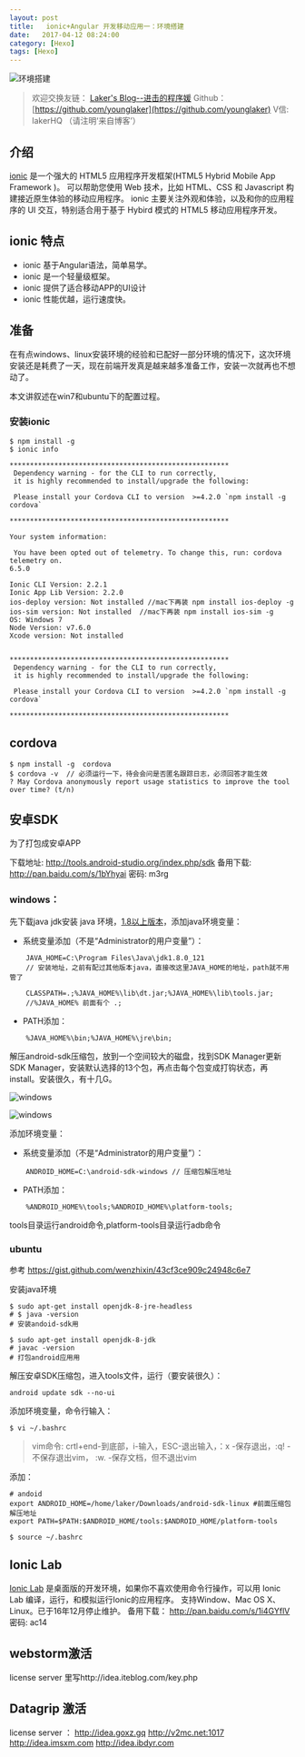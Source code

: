 ```yaml
---
layout: post
title:   ionic+Angular 开发移动应用一：环境搭建
date:   2017-04-12 08:24:00
category: [Hexo]
tags: [Hexo]
---
```


![环境搭建][1]

<!--more-->

> 欢迎交换友链： [Laker's Blog--进击的程序媛](http://laker.me/blog)
> Github：[https://github.com/younglaker](https://github.com/younglaker)
> V信: lakerHQ （请注明‘来自博客’）

## 介绍

[ionic][2] 是一个强大的 HTML5 应用程序开发框架(HTML5 Hybrid Mobile App Framework )。 可以帮助您使用 Web 技术，比如 HTML、CSS 和 Javascript 构建接近原生体验的移动应用程序。
ionic 主要关注外观和体验，以及和你的应用程序的 UI 交互，特别适合用于基于 Hybird 模式的 HTML5 移动应用程序开发。

## ionic 特点
- ionic 基于Angular语法，简单易学。
- ionic 是一个轻量级框架。
- ionic 提供了适合移动APP的UI设计
- ionic 性能优越，运行速度快。


## 准备

在有点windows、linux安装环境的经验和已配好一部分环境的情况下，这次环境安装还是耗费了一天，现在前端开发真是越来越多准备工作，安装一次就再也不想动了。

本文讲叙述在win7和ubuntu下的配置过程。

### 安装ionic
```
$ npm install -g
$ ionic info
```
```
******************************************************
 Dependency warning - for the CLI to run correctly,
 it is highly recommended to install/upgrade the following:

 Please install your Cordova CLI to version  >=4.2.0 `npm install -g cordova`

******************************************************

Your system information:

 You have been opted out of telemetry. To change this, run: cordova telemetry on.
6.5.0

Ionic CLI Version: 2.2.1
Ionic App Lib Version: 2.2.0
ios-deploy version: Not installed //mac下再装 npm install ios-deploy -g
ios-sim version: Not installed  //mac下再装 npm install ios-sim -g
OS: Windows 7
Node Version: v7.6.0
Xcode version: Not installed


******************************************************
 Dependency warning - for the CLI to run correctly,
 it is highly recommended to install/upgrade the following:

 Please install your Cordova CLI to version  >=4.2.0 `npm install -g cordova`

******************************************************

```

## cordova

```
$ npm install -g  cordova
$ cordova -v  // 必须运行一下，待会会问是否匿名跟踪日志，必须回答才能生效
? May Cordova anonymously report usage statistics to improve the tool over time? (t/n)

```

## 安卓SDK

为了打包成安卓APP

下载地址: http://tools.android-studio.org/index.php/sdk
备用下载: http://pan.baidu.com/s/1bYhyai 密码: m3rg

### windows：

先下载java jdk安装 java 环境，[1.8以上版本][3]，添加java环境变量：

- 系统变量添加（不是“Administrator的用户变量”）：

```
    JAVA_HOME=C:\Program Files\Java\jdk1.8.0_121
    // 安装地址，之前有配过其他版本java，直接改这里JAVA_HOME的地址，path就不用管了

    CLASSPATH=.;%JAVA_HOME%\lib\dt.jar;%JAVA_HOME%\lib\tools.jar;
    //%JAVA_HOME% 前面有个 .;
```

- PATH添加：

```
    %JAVA_HOME%\bin;%JAVA_HOME%\jre\bin;
```

解压android-sdk压缩包，放到一个空间较大的磁盘，找到SDK Manager更新SDK Manager，安装默认选择的13个包，再点击每个包变成打钩状态，再install。安装很久，有十几G。


![windows][4]

![windows][5]

添加环境变量：

- 系统变量添加（不是“Administrator的用户变量”）：

```
    ANDROID_HOME=C:\android-sdk-windows // 压缩包解压地址
```

- PATH添加：

```
    %ANDROID_HOME%\tools;%ANDROID_HOME%\platform-tools;
```
tools目录运行android命令,platform-tools目录运行adb命令

### ubuntu

参考 https://gist.github.com/wenzhixin/43cf3ce909c24948c6e7

安装java环境

```
$ sudo apt-get install openjdk-8-jre-headless
# $ java -version
# 安装andoid-sdk用

$ sudo apt-get install openjdk-8-jdk
# javac -version
# 打包android应用用
```

解压安卓SDK压缩包，进入tools文件，运行（要安装很久）：

    android update sdk --no-ui

添加环境变量，命令行输入：

```
$ vi ~/.bashrc
```

> vim命令: crtl+end-到底部，i-输入，ESC-退出输入，：x -保存退出，:q! -不保存退出vim， :w. -保存文档，但不退出vim

添加：
```
# andoid
export ANDROID_HOME=/home/laker/Downloads/android-sdk-linux #前面压缩包解压地址
export PATH=$PATH:$ANDROID_HOME/tools:$ANDROID_HOME/platform-tools
```

```
$ source ~/.bashrc
```

## Ionic Lab
[Ionic Lab][6] 是桌面版的开发环境，如果你不喜欢使用命令行操作，可以用 Ionic Lab 编译，运行，和模拟运行Ionic的应用程序。
支持Window、Mac OS X、Linux。已于16年12月停止维护。
备用下载： http://pan.baidu.com/s/1i4GYflV 密码: ac14

## webstorm激活
license server 里写http://idea.iteblog.com/key.php

## Datagrip 激活

license server ：
http://idea.goxz.gq
http://v2mc.net:1017
http://idea.imsxm.com
http://idea.ibdyr.com


  [1]: http://77g54f.com1.z0.glb.clouddn.com/bgt-20170412.png?imageView2/1/q/100|watermark/1/image/aHR0cDovLzc3ZzU0Zi5jb20xLnowLmdsYi5jbG91ZGRuLmNvbS9sYWtlcjEucG5n/dissolve/100/gravity/South/dy/10
  [2]: http://ionicframework.com
  [3]: http://www.oracle.com/technetwork/java/javase/downloads/jdk8-downloads-2133151.html
  [4]: http://77g54f.com1.z0.glb.clouddn.com/QQ20170303114620.png?imageView2/1/q/100|watermark/1/image/aHR0cDovLzc3ZzU0Zi5jb20xLnowLmdsYi5jbG91ZGRuLmNvbS9sYWtlcjEucG5n/dissolve/100/gravity/South/dy/10
  [5]: http://77g54f.com1.z0.glb.clouddn.com/QQ20170303144939.png?imageView2/1/q/100|watermark/1/image/aHR0cDovLzc3ZzU0Zi5jb20xLnowLmdsYi5jbG91ZGRuLmNvbS9sYWtlcjEucG5n/dissolve/100/gravity/South/dy/10
  [6]: http://lab.ionic.io/old.html